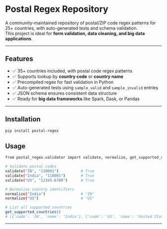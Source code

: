 # Postal Regex Repository

A community-maintained repository of postal/ZIP code regex patterns for 25+ countries, with auto-generated tests and schema validation.  
This project is ideal for **form validation, data cleaning, and big data applications**.

---

## Features

- ✅ 35+ countries included, with postal code regex patterns  
- ✅ Supports lookup by **country code** or **country name**  
- ✅ Precompiled regex for fast validation in Python  
- ✅ Auto-generated tests using `sample_valid` and `sample_invalid` entries  
- ✅ JSON schema ensures consistent data structure  
- ✅ Ready for **big data frameworks** like Spark, Dask, or Pandas  

---
## Installation

```bash
pip install postal-regex
```

## Usage

```bash
from postal_regex.validator import validate, normalize, get_supported_countries

# Validate postal codes
validate("IN", "110001")          # True
validate("India", "110001")       # True
validate("US", "12345-6789")      # True

# Normalize country identifiers
normalize("India")                # "IN"
normalize("US")                   # "US"

# List all supported countries
get_supported_countries()
# [{'code': 'IN', 'name': 'India'}, {'code': 'US', 'name': 'United States'}, ...]

```
---